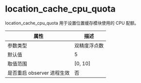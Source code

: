location_cache_cpu_quota 
=============================================

location_cache_cpu_quota 用于设置位置缓存模块使用的 CPU 配额。


|      **属性**      |  **描述**   |
|------------------|-----------|
| 参数类型             | 双精度浮点数    |
| 默认值              | 5         |
| 取值范围             | \[0, 10\] |
| 是否重启 observer 进程生效 | 否         |


